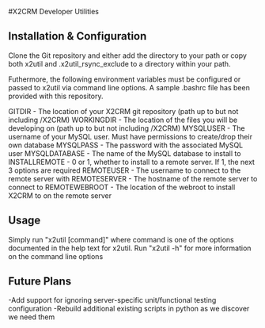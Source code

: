 #X2CRM Developer Utilities
## Installation & Configuration
Clone the Git repository and either add the directory to your path
or copy both x2util and .x2util_rsync_exclude to a directory within
your path.

Futhermore, the following environment variables must be configured
or passed to x2util via command line options. A sample .bashrc file
has been provided with this repository.

GITDIR - The location of your X2CRM git repository (path up to but not including /X2CRM)
WORKINGDIR - The location of the files you will be developing on (path up to but not including /X2CRM)
MYSQLUSER - The username of your MySQL user. Must have permissions to create/drop their own database
MYSQLPASS - The password with the associated MySQL user
MYSQLDATABASE - The name of the MySQL database to install to
INSTALLREMOTE - 0 or 1, whether to install to a remote server. If 1, the next 3 options are required
REMOTEUSER - The username to connect to the remote server with
REMOTESERVER - The hostname of the remote server to connect to
REMOTEWEBROOT - The location of the webroot to install X2CRM to on the remote server

## Usage
Simply run "x2util [command]" where command is one of the options documented
in the help text for x2util. Run "x2util -h" for more information on the command
line options

## Future Plans
-Add support for ignoring server-specific unit/functional testing configuration
-Rebuild additional existing scripts in python as we discover we need them

